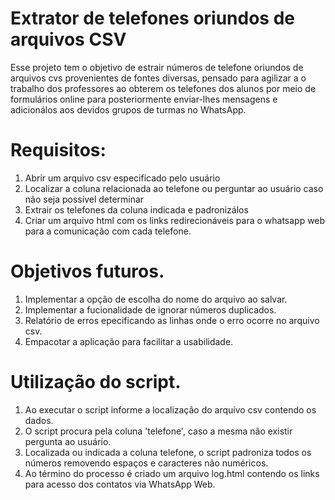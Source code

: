 # Extrator de telefones oriundos de arquivos CSV

Esse projeto tem o objetivo de estrair números de telefone oriundos de arquivos cvs provenientes de fontes diversas, pensado para agilizar a o trabalho dos professores ao obterem os telefones dos alunos por meio de formulários online para posteriormente enviar-lhes mensagens e adicionálos aos devidos grupos de turmas no WhatsApp.

# Requisitos:

1. Abrir um arquivo csv especificado pelo usuário
2. Localizar a coluna relacionada ao telefone ou perguntar ao usuário caso não seja possível determinar
3. Extrair os telefones da coluna indicada e padronizálos
4. Criar um arquivo html com os links redirecionáveis para o whatsapp web para a comunicação com cada telefone.

# Objetivos futuros.

1. Implementar a opção de escolha do nome do arquivo ao salvar.
2. Implementar a fucionalidade de ignorar números duplicados.
3. Relatório de erros epecificando as linhas onde o erro ocorre no arquivo csv.
4. Empacotar a aplicação para facilitar a usabilidade.

# Utilização do script.

1. Ao executar o script informe a localização do arquivo csv contendo os dados.
2. O script procura pela coluna 'telefone', caso a mesma não existir pergunta ao usuário.
3. Localizada ou indicada a coluna telefone, o script padroniza todos os números removendo espaços e caracteres não numéricos.
4. Ao término do processo é criado um arquivo log.html contendo os links para acesso dos contatos via WhatsApp Web.
